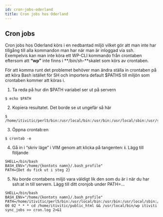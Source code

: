 ```yaml
---
id: cron-jobs-oderland
title: Cron jobs hos Oderland
---
```


## **Cron jobs**

Cron jobs hos Oderland körs i en nedbantad miljö vilket gör att man inte har tillgång till alla kommandon man har när man är inloggad via ssh. Exempelvis kan man inte köra ett WP-CLI kommando från crontaben eftersom att **“wp”** inte finns i **/bin/sh-**skalet som körs av crontaben.

För att komma runt det problemet behöver man ändra ställa in crontaben på att köra Bash istället för SH och importera default $PATHS till miljön som crontaben kommer att köras i.

1. Ta reda på hur din $PATH variabel ser ut på servern
```
$ echo $PATH
```

2. Kopiera resultatet. Det borde se ut ungefär så här
```
$ /home/itivitic/perl5/bin:/usr/local/bin:/usr/bin:/usr/local/sbin:/usr/sbin:/opt/cpanel/composer/bin:/usr/local/easy/bin:/home/itivitic/.local/bin:/home/itivitic/bin
```

3. Öppna crontab:en
```
$ crontab -e
```

4. Gå in i “skriv läge” i VIM genom att klicka på tangenten: **i**. Lägg till följande

```
SHELL=/bin/bash
BASH_ENV="/home/{kontots namn}/.bash_profile"
PATH={Det du fick ut i steg 2}
```

5. Nu borde crontabens miljö vara väldigt lik den som du är i när du har ssh:at in till servern. Lägg till ditt cronjob under PATH=…
```
SHELL=/bin/bash
BASH_ENV="/home/{kontots namn}/.bash_profile"
PATH=/home/itivitic/perl5/bin:/usr/local/bin:/usr/bin:/usr/local/sbin:/usr/sbin:/opt/cpanel/composer/bin:/usr/local/easy/bin:/home/itivitic/.local/bin:/home/itivitic/bin
00 02 * * * cd /home/itivitic/public_html && /usr/local/bin/wp itiviti sync_jobs >> cron.log 2>&1
```